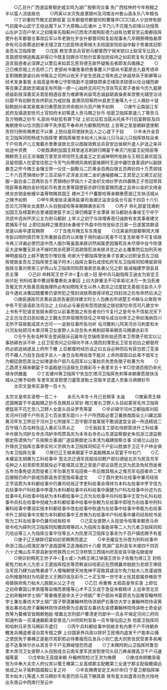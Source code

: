 <!-- { "loadSidebar": true } -->
　　○乙丑升广西道监察御史戚文鸣为湖广按察司佥事  免广西桂林府今年税粮之半以蛮人流徙故也
　　○丙寅以水灾免直隶頴州及河南汝州鲁山县永乐八年粮刍
　　○丁卯重阳节赐文武群臣宴  后军都督府都督同知曹隆卒□□□县人少劲悍有胆气初属中山武宁王徐达麾下从下大原略山后诸州  上平乃儿不花隆为前锋以功授燕山左护卫百户举义之初隆率先取蓟州已而攻济南狥彰德力战有功累官至云南都指挥使升右军都督佥事改后军以年老致仕岁余升都督同知复起视事未几卒赐祭赙恤甚厚命有司治丧葬追封奉天翊卫宣力武臣特进荣禄大夫柱国安阳伯谥中毅子贵袭其旧职金吾左卫指挥使
　　○戊辰  敕甘肃总兵官驸马都督西宁侯宋琥曰土鞑官军比因人言鼓惑惊惧逃叛盖非得已今既复回罪亦可恕尔宜善加抚绥待之如前若复有无籍之徒造言鼓惑者必深罪之以警后来如其忘恩背德无故怀疑叛去者即发兵擒捕之
　　○己巳脩京城上方高桥二门  吏部尚书兼詹事府詹事蹇义户部尚书夏原吉九载考绩命复职赐敕褒谕曰尚书喉舌之司所以佐天子安生民政之得失民之休戚举系于斯卿等以经术发身事我  太祖高皇帝奉公守职恪勤不怠肆朕缵承丕绪简求硕德以任台辅而卿等克秉正直摅忠竭诚无有所隐一德一心始终无间可为淳良笃实君子者矣今历九载厥绩益彰朕深嘉奖夫君臣相遇自昔为难卿等尚益笃忠诚益砺直操表率庶寮光辅至治诗曰靡不有初鲜克有终职此为戒钦哉  直隶凤阳等府州县吏王衡等九十三人赐钞十锭  鞑靼脱孙率其家属来归奏愿居京师命脱孙为百户赐予如例
　　○庚午云南丽江军民府及镇道安抚司土官知府木初等遣人贡马赐之钞币  哈密卫指挥那速儿丁等贡马及方物赐之钞币  礼部尚书赵羾有罪下狱  上初北征羾当扈从托疾不行后宴群臣及四夷朝使命以位次图示俾不失序羾不奉命并为都察院所劾  上皆宥之至是朝鲜遣使朝贡将归例有赐赉羾不以奏  上怒曰是将使朕失远人之心遂下于狱
　　○辛未升金吾左卫指挥同知杨成为指挥使  都指挥柴苦木帖木儿米朵儿只马朵儿只指挥铁柱朵来千户何青卢儿立嵬戴亦里奏请居北京以图报效敕总兵官安远侯柳升遣人护送之来并给途中资费
　　○癸酉满刺加国王拜里迷苏刺辞归赐宴于奉天门别宴王妃陪臣等赐敕劳王曰王涉海数万里至京师坦然无虞盖王之忠诚神明所佑朕与王相见甚欢固当且留但国人在望宜往慰之今天气向寒顺风南帆寔维厥时王途中疆饮食善调护以副朕眷念之怀今赐王金镶玉带一仪仗一副鞍马二匹黄金百两白银五百两钞四十万贯铜钱二千六百贯锦绮纱罗三百疋绢千疋浑金文绮二金织通袖膝襕二王其受之又赐王妃冠服一副白金二百两钞五千贯锦绮纱罗绢六十疋金织文绮纱罗衣四袭赐王子侄冠带其陪臣等各赐白金钞钱彩币有差古里等国使臣亦辞归皆宴赐而遣之且命以金织文绮金绣龙衣销金帐幔伞盖等物赐其国王  建州卫千户囊那哈等来朝奏愿居辽东快活城从之赐予如例
　　○甲午两淮徐渎浦场盐课司海潮泛溢渰没盐仓亏盐千四百十六引  忽论兀河等处女直野人头目脱成哈等来朝赐袭衣彩币
　　○丙子  命礼部宴饯满刺加国王及榜葛刺古里诸国使臣于龙江驿仍赐宴于龙潭驿  驸马都尉永春侯王宁卒宁洪武中选尚怀庆公主为驸马都尉  上举义之初宁与徐增寿首归诚款有发其事者建文君捕系于狱  上即位始释之推恩封永春侯宁外盈中险恃宠纵恣日甚一日遂罢其朝请至是以疾卒遣官赐祭
　　○丁丑夜月掩五车东南星
　　○戊寅谕刑部都察院大理寺臣曰明刑慎罚帝王所重朕自莅祚以来敬于用刑诚以死者不可复生断者不可复续故令再三详谳必使罚适中而人服尔等虽面承朕训然闻属吏因循苟且未尽得中自今除谋反大逆审覆无异决不候时其余死罪可具疏情犯进来朕详览之必五覆奏然后加刑天地神明鉴临在上朕不敢忽尔惟钦哉  命故大宁都指挥使张勇子宣袭父旧职金吾左卫指挥使故金吾左卫指挥使王福子阿术儿指挥佥事杜成侄松府军左卫指挥同知傅斌弟得指挥佥事刘荣弟三驴燕山左卫指挥同知蔚海弟忠各袭父兄之职  裁减福建罗源县县丞主簿
　　○己卯  命韩宪王世子冲＜火或＞冠  册中兵马副指挥王迪女为安定王尚炌妃  刑科给事中曹润等覆奏处决重囚  上曰大辟重法不可率易论决万一失当死者含冤无穷大抵善恶报施理所必有如牺牲天生以养人若杀之过度犹无善报况妄杀人乎自今遇处决重囚既覆奏仍录所犯之情封进朕燕居得详观之四封进之后有命然后决之
　　○庚辰通政司言黄岩县民告豪民持建文时士人包彝古所进楚王书槁与众聚观书中有干犯语请赴法司治之  上曰此必与豪民有怨而欲报之朕初即位命百司凡建文中上书有干犯语言皆朕未即位以前事悉毁之有告者勿行今复行之是号令不信矣况天下之主岂当念旧恶如唐之王魏太宗弃宿憾而信任之卒相与成治功帝王之帝如海纳百川无所不容故能成其大岂可一一追咎往事所告勿听  屯河撒刺儿阿真河亦马刺爱和木兴河友帖把河木束河等卫女直野人头目忽失木弗刺奴等来朝贡马赐袭衣彩币
　　○壬午先有屯种军击登闻鼓诉云踰年在京操练至秋始还而本卫责徵子粒实以公事妨耕告诉不听  上召卫官责问之曰得何不体人情而刻薄至此卫官言初白之都督府府必欲追纳遂呈上府所下檄  上召都督府经历诘之曰五谷必种而后有获岂若汀芜溪荇不藉人力自生自成乎且人一身岂当有两役皆不能对  上命刑部臣曰此辈不恤军士为朝廷歛怨其治之如律遂命户部凡屯田军以公事妨农务悉免徵子粒著为令
　　○乙酉肃王楧来朝宴于华盖殿是日适楧生旦赐彩币十表里羊五十羊□空酒百瓶仍命光禄寺供膳羞
　　○丁亥建州等卫指挥宁失加乞塔河卫指挥失刺等来朝奏愿居快活城从之赐予如例  车里军民宣慰使刀暹答波勒土官板羊览遣人贡象马俱赐钞币
　　太宗文皇帝实录卷一百十九


太宗文皇帝实录卷一百二十
　　永乐九年冬十月己丑朔享  太庙
　　○庚寅肃王楧还国赐宴于华盖殿赐之钞币及赐其从官钞  赐兀者右卫野人头目起蒙哥毛怜卫指挥使猛哥不花乞忽儿卫野人女直头目朵罗秃等宴
　　○辛卯镇守河州卫都指挥刘昭言河州归德千户所去卫七百余里东距川卜千户所西距必里卫番族南距朵土川藏北距黄河罕东卫界旧于河州卫七所拨军二百守御浮食寓居不敷调遣宜全调一所选精锐二百守城八百屯种及运入番买马茶从之
　　○壬辰起复工部右侍郎郭进升工科给事中许廓为鸿胪左寺丞鸿胪寺鸣赞高庆为本寺右寺丞山东道监察御史朱侃浙江道监察御史陈谟俱为广东按察佥事湖广道监察御史冯本清为福建按察佥事  论锡兰山战功升锦衣卫指挥佥事李实何义宗俱为本卫指挥同知正千户彭以胜旗手卫正千户林全俱为本卫指挥佥事
　　○癸巳辽王植来朝宴于华盖殿赐其从官宴于中右门
　　○乙未擢监生胡廙为工科给事中  宽北京迁谪军民赋役初敕户部曰谪徙北京为民及充军屯种之人初至即责其赋役必不能堪其议宽之至是户部议自愿北京为民及免杖而徙者五年勿事免徒流而徙者三年勿事充军屯田者一年后徵其租从之惟充军屯田者命二年后徵租仍命户部戒饬郡县务崇宽恤毋事虚文
　　○丁酉升吏科左给事中兼司经局正字梁质为本科都给事中仍兼司经局正字吏科给事余得祥为本科左给事中罗亨信为右给事中户科给事中李晟为本科都给事中兵科给事中康健为户科左给事中孙述为右给事中礼科给事中陆祯为本科都给事中江贞为左给事中兵科给事中王安为礼科右给事中兵科左给事中倪峻为本科都给事中给事中张輗为左给事中郭瑄为右给事中刑科署科给事中曹润实授本科都给事中改右给事中耿通为左给事中给事中李能为右给事中升工部给事中文郁为本科都给事中王彦脩为右给事中户科给事中兼司经局校书吴牧为工科左给事中仍兼司经局校书
　　○己亥女直野人头目锁令哈等来朝贡马命锁令哈为薛列河卫指挥同知撒因塔等四人为指挥佥事能哥等二人为兀者卫指挥同知兀哈出等三人为指挥佥事平住等五人为阮里河卫指挥佥事余为千百户镇抚赐予有差
　　○庚子辽王植辞归宴如初至赐赉而遣之
　　○辛丑擢监生孙悫为刑科给事中  命浙江临山观海定海宁波昌国等卫造海船四十八艘  筑湖广监利县车木堤四千四百六十丈脩山东平原县新安桥狭西兰州卫浮桥筑江西瑞州府高安县华陂屯陂堤岸
　　○癸卯封韩宪王世子冲＜火或＞为韩王靖江悼僖王庶长子佐敬为靖江王  封哈密免力帖木儿为忠义王遣指挥程忠等赍敕谕曰哈密近在西境曩命脱脱为忠顺王俾抚治军民乃肆为凶骜暴虐下人慢悔朝使天地鬼神不容致其遽没尔免力帖木儿忠谨诚恪众所推服特封为哈密忠义王赐印诰及彩币二十疋玉带一世守本土抚其部属恭脩臣节毋替朕命免力帖木儿脱脱从父之子也
　　○乙巳  命重脩  太祖高皇帝实录  上即位之初命曹国公李景隆等监脩而景隆等心术不正又成于急促未极精详  上巡幸至北京之初命翰林学士胡广等重脩至是命太子少师姚广孝户部尚书夏原吉为监脩官翰林院学士兼左春坊大学士胡广国子祭酒兼翰林院侍讲胡俨右春坊大学士兼翰林院侍读黄淮右春坊右庶子兼翰林院侍讲杨荣为总裁官左春坊左谕德兼翰林院侍讲杨士奇金幼孜等为纂脩官皆赐敕勉励  增置北京刑部户曹清吏司郎中一员永平保定河间三府同知通判各一员涿通霸蓟滦安景沧八州同知判官各一员专理屯田之务  哈密卫指挥同知哈刺马牙贡马赐彩币遣归
　　○丙午兵科都给事中倪峻言有内奏千户不待朝命輙发兵捕盗者请治其专擅之罪  上曰国家养兵政以除奸卫民境内盗发千户能率众捕之使民免于暴横正是能尽其职若必待奏报而后发兵小则亡逸大则势张民受害多矣阉竖不达事体尔亦从其言乎千户无罪峻惶恐而退
　　○丁未赐阿刺山卫指挥阿鲁忽里木朿河卫女直野人头目脱成合云南车里军民宣慰使司头目刀典来建昌卫千户马速福等宴
　　○戊申赵王高燧来朝  升翰林院检讨王洪为脩撰
　　○庚戌命顾瞻吴瑜皆为中奉大夫宗人府仪宾以蜀王椿第二女富顺郡主配瞻第三女遂宁郡主配瑜瞻镇远侯成之从子瑜黔国威毅公复之孙
　　○辛亥赐赉安定王尚炌命归  宁夏卫都指挥柴苦木帖木儿等遣人贡马赐钞币有差仍验马高下酬其直  夜有星太如盏青白色光烛地出东南云中西南行至云中
